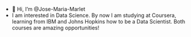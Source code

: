 - 👋 Hi, I’m @Jose-Maria-Marlet
- I am interested in Data Science. By now I am studying at Coursera, learning from IBM and Johns Hopkins how to be a Data Scientist. Both courses are amazing opportunities! 

<!---
Jose-Maria-Marlet/Jose-Maria-Marlet is a ✨ special ✨ repository because its `README.md` (this file) appears on your GitHub profile.
You can click the Preview link to take a look at your changes.
--->
